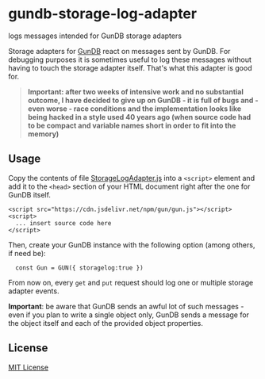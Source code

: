 # gundb-storage-log-adapter #

logs messages intended for GunDB storage adapters

Storage adapters for [GunDB](https://github.com/amark/gun) react on messages sent by GunDB. For debugging purposes it is sometimes useful to log these messages without having to touch the storage adapter itself. That's what this adapter is good for.

> **Important: after two weeks of intensive work and no substantial outcome, I have decided to give up on GunDB - it is full of bugs and - even worse - race conditions and the implementation looks like being hacked in a style used 40 years ago (when source code had to be compact and variable names short in order to fit into the memory)**

## Usage ##

Copy the contents of file [StorageLogAdapter.js](./src/StorageLogAdapter.js) into a `<script>` element and add it to the `<head>` section of your HTML document right after the one for GunDB itself.

```
<script src="https://cdn.jsdelivr.net/npm/gun/gun.js"></script>
<script>
  ... insert source code here
</script>
```

Then, create your GunDB instance with the following option (among others, if need be):

```
  const Gun = GUN({ storagelog:true })
```

From now on, every `get` and `put` request should log one or multiple storage adapter events.

**Important**: be aware that GunDB sends an awful lot of such messages - even if you plan to write a single object only, GunDB sends a message for the object itself and each of the provided object properties.

## License ##

[MIT License](LICENSE.md)
